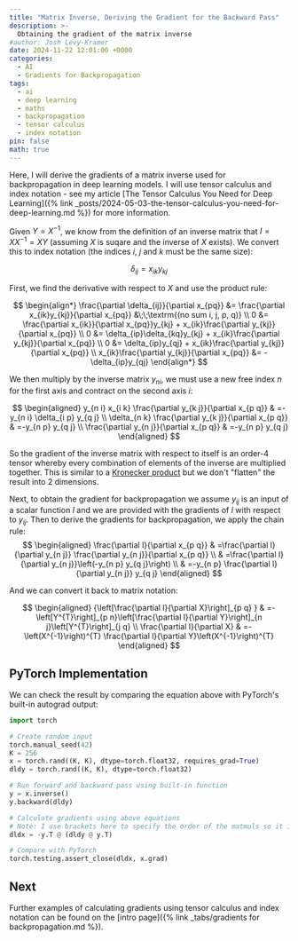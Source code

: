 ```yaml
---
title: "Matrix Inverse, Deriving the Gradient for the Backward Pass"
description: >-
  Obtaining the gradient of the matrix inverse
#author: Josh Levy-Kramer
date: 2024-11-22 12:01:00 +0000
categories:
  - AI
  - Gradients for Backpropagation
tags:
  - ai
  - deep learning
  - maths
  - backpropagation
  - tensor calculus
  - index notation
pin: false
math: true
---
```


Here, I will derive the gradients of a matrix inverse used for backpropagation in deep learning models. I will use tensor calculus and index notation - see my article [The Tensor Calculus You Need for Deep Learning]({% link _posts/2024-05-03-the-tensor-calculus-you-need-for-deep-learning.md %}) for more information.

Given $Y=X^{-1}$, we know from the definition of an inverse matrix that $I=X X^{-1}=X Y$ (assuming $X$ is suqare and the inverse of $X$ exists). We convert this to index notation (the indices $i$, $j$ and $k$ must be the same size):

$$
\delta_{i j}=x_{i k} y_{k j}
$$

First, we find the derivative with respect to $X$ and use the product rule:

$$
\begin{align*}
\frac{\partial \delta_{ij}}{\partial x_{pq}} &= \frac{\partial x_{ik}y_{kj}}{\partial x_{pq}} &\;\;\textrm{(no sum i, j, p, q)} \\ 
0 &= \frac{\partial x_{ik}}{\partial x_{pq}}y_{kj} + x_{ik}\frac{\partial y_{kj}}{\partial x_{pq}} \\ 
0 &= \delta_{ip}\delta_{kq}y_{kj} + x_{ik}\frac{\partial y_{kj}}{\partial x_{pq}} \\ 
0 &= \delta_{ip}y_{qj} + x_{ik}\frac{\partial y_{kj}}{\partial x_{pq}} \\ 
x_{ik}\frac{\partial y_{kj}}{\partial x_{pq}} &= -\delta_{ip}y_{qj}
\end{align*}
$$

We then multiply by the inverse matrix $y_{n i}$, we must use a new free index $n$ for the first axis and contract on the second axis $i$:

$$
\begin{aligned}
y_{n i} x_{i k} \frac{\partial y_{k j}}{\partial x_{p q}} & =-y_{n i} \delta_{i p} y_{q j} \\
\delta_{n k} \frac{\partial y_{k j}}{\partial x_{p q}} & =-y_{n p} y_{q j} \\
\frac{\partial y_{n j}}{\partial x_{p q}} & =-y_{n p} y_{q j}
\end{aligned}
$$

So the gradient of the inverse matrix with respect to itself is an order-4 tensor whereby every combination of elements of the inverse are multiplied together. This is similar to a [Kronecker product](https://en.wikipedia.org/wiki/Kronecker_product) but we don't "flatten" the result into 2 dimensions.

Next, to obtain the gradient for backpropagation we assume $y_{i j}$ is an input of a scalar function $l$ and we are provided with the gradients of $l$ with respect to $y_{i j}$. Then to derive the gradients for backpropagation, we apply the chain rule:
$$
\begin{aligned}
\frac{\partial l}{\partial x_{p q}} & =\frac{\partial l}{\partial y_{n j}} \frac{\partial y_{n j}}{\partial x_{p q}} \\
& =\frac{\partial l}{\partial y_{n j}}\left(-y_{n p} y_{q j}\right) \\
& =-y_{n p} \frac{\partial l}{\partial y_{n j}} y_{q j}
\end{aligned}
$$

And we can convert it back to matrix notation:

$$
\begin{aligned}
{\left[\frac{\partial l}{\partial X}\right]_{p q} } & =-\left[Y^{T}\right]_{p n}\left[\frac{\partial l}{\partial Y}\right]_{n j}\left[Y^{T}\right]_{j q} \\
\frac{\partial l}{\partial X} & =-\left(X^{-1}\right)^{T} \frac{\partial l}{\partial Y}\left(X^{-1}\right)^{T}
\end{aligned}
$$



## PyTorch Implementation

We can check the result by comparing the equation above with PyTorch's built-in autograd output:

```python
import torch

# Create random input
torch.manual_seed(42)
K = 256
x = torch.rand((K, K), dtype=torch.float32, requires_grad=True)
dldy = torch.rand((K, K), dtype=torch.float32)

# Run forward and backward pass using built-in function
y = x.inverse()
y.backward(dldy)

# Calculate gradients using above equations
# Note: I use brackets here to specify the order of the matmuls so it is the same as PyTorch
dldx = -y.T @ (dldy @ y.T)

# Compare with PyTorch
torch.testing.assert_close(dldx, x.grad)
```

## Next

Further examples of calculating gradients using tensor calculus and index notation can be found on the [intro page]({% link _tabs/gradients for backpropagation.md %}).
